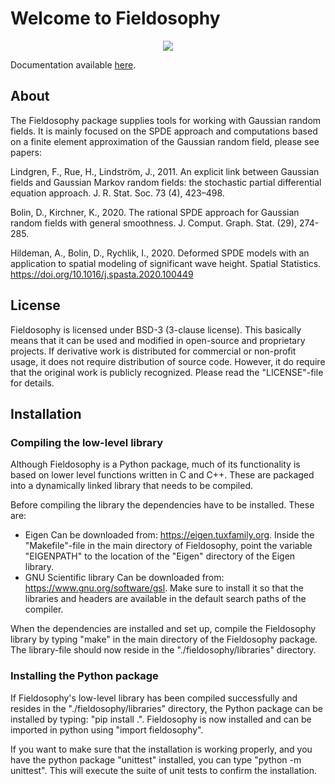 
# Welcome to Fieldosophy

<p align="center">
<img src="https://drive.google.com/uc?export=view&id=17fSqlCPBd06zf0jM2ghjKJdPrpoQUyqN" >
</p>

Documentation available [here](https://andygfhill.github.io/fieldosophy).



## About

The Fieldosophy package supplies tools for working with Gaussian random fields. It is mainly focused on the SPDE approach and computations based on a finite element approximation of the Gaussian random field, please see papers: 

Lindgren, F., Rue, H., Lindström, J., 2011. An explicit link between Gaussian fields and Gaussian Markov random fields:
the stochastic partial differential equation approach. J. R. Stat. Soc. 73 (4), 423–498.

Bolin, D., Kirchner, K., 2020. The rational SPDE approach for Gaussian random fields with general smoothness. J. Comput.
Graph. Stat. (29), 274-285.

Hildeman, A., Bolin, D., Rychlik, I., 2020. Deformed SPDE models with an application to spatial modeling of significant wave height. Spatial Statistics. <https://doi.org/10.1016/j.spasta.2020.100449>

## License

Fieldosophy is licensed under BSD-3 (3-clause license). 
This basically means that it can be used and modified in open-source and proprietary projects. 
If derivative work is distributed for commercial or non-profit usage, it does not require distribution of source code. However, it do require that the original work is publicly recognized. Please read the "LICENSE"-file for details.
 



## Installation 

### Compiling the low-level library

Although Fieldosophy is a Python package, much of its functionality is based on lower level functions written in C and C++. 
These are packaged into a dynamically linked library that needs to be compiled.

Before compiling the library the dependencies have to be installed. These are:

* Eigen 
    Can be downloaded from: https://eigen.tuxfamily.org.
    Inside the "Makefile"-file in the main directory of Fieldosophy, point the variable "EIGENPATH" to the location of the "Eigen" directory of the Eigen library.
* GNU Scientific library
    Can be downloaded from: https://www.gnu.org/software/gsl. 
    Make sure to install it so that the libraries and headers are available in the default search paths of the compiler.

When the dependencies are installed and set up, compile the Fieldosophy library by typing "make" in the main directory of the Fieldosophy package. 
The library-file should now reside in the "./fieldosophy/libraries" directory.

### Installing the Python package

If Fieldosophy's low-level library has been compiled successfully and resides in the "./fieldosophy/libraries" directory, the Python package can be installed by typing: "pip install .".
Fieldosophy is now installed and can be imported in python using "import fieldosophy".

If you want to make sure that the installation is working properly, and you have the python package "unittest" installed, you can type "python -m unittest". This will execute the suite of unit tests to confirm the installation. 








